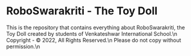 # RoboSwarakriti - The Toy Doll
This is the repository that contains everything about RoboSwarakriti, the Toy Doll created by students of Venkateshwar International School.\n
Copyright - © 2022, All Rights Reserved.\n
Please do not copy without permission.\n
